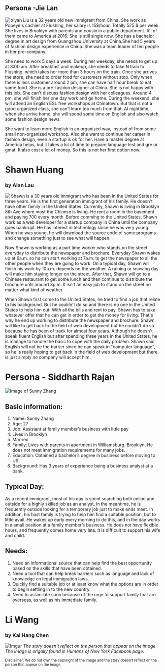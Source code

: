 
## Persona -Jie Lan
 <img align='left' src="https://i.imgur.com/raYLPpc.jpg?1">
<p> xiyan Liu is a 32 years old new immigrant from China. She work as Popeye's cashier at Flushing, her salary is 15$/hour. Totally 525 $ per week. She lives in Brooklyn with parents and cousin in a public department. All of them came to America at 2016. She is still single now. She has a bachelor degree in art design from Guangzhou University at China.She had 5 years of fashion design experience in China. She was a team leader of ten people in her pre-company.

<p> She need to work 5 days a week. During her weekday, she needs to get up at 8:00 am. After breakfast and makeup, she needs to take N train to Flushing, which takes her more than 3 hours on the train. Once she arrives the store, she need to order food for customers without stop. Only when there is less customer around 2 pm, she can have half hour break to eat some food. She is a pre-fashion designer at China. She is not happy with this job. She can't discuss fashion design with her colleagues. Around 4 pm, she will finish her one day work and go home. During the weekend, she will attend an English ESL free workshops at Chinatown. But that is not a good organized class, she can't learn too much from that. At nighttime, when she arrive home, she will spend some time on English and also watch some fashion design news.

<p> She want to learn more English in an organized way, instead of from some small non-organized workshop. Also she want to continue her career in fashion design, even a startup is ok for her. Have a master degree at America helps, but it takes a lot of time to prepare language test and gre or gmat. It also cost a lot of money. So this is not her first option now.

# Shawn Huang
### by Alan Lau
<img align='left' src="https://i.imgur.com/cIVVlTJm.jpg">
<p> Shawn is a 30 years old immigrant who has been in the United States for three years. He is the first generation immigrant of his family. He doesn't have other family in the United States. Currently, Shawn is living in Brooklyn 8th Ave where most the Chinese is living. He rent a room in the basement and paying 700 every month. Before comming to the United States, Shawn work as a web developer for a startup company in China until the company goes bankrupt. He has interest in technology since he was very young. When he was young, he will download the source code of some programs and change something just to see what will happen.
<p> Now Shawn is working as a part time worker who stands on the street everyday to distribute the newspaper and brochure. Everyday Shawn wakes up at 6a.m. so he can start working at 7a.m. to get the newspaper to all the other people when they are going to work. On a typical day, Shawn will finish his work by 10a.m. depends on the weather. A raining or snowing day will make him staying longer on the street. After that, Shawn will go to a Chinese restaurant to get some lunch and then continue to distribute the brochure until around 3p.m. It isn't an easy job to stand on the street no matter what kind of weather.
<p> When Shawn first come to the United States, he tried to find a job that relate to his background. But he couldn't do so and there is no one in the United States to help him out. With all the bills and rent to pay, Shawn has to take whatever offer that he can get in order to get the money for living. That's why he end up working to distribute the newspaper and brochure. Shawn will like to get back to the field of web development but he couldn't do so because he has been of track for almost four years. Although he doesn't speak fluent English but after spending three years in the United States, he is manage to handle the basic to cope with the daily problem. Shawn said English will not be the barrier since he can speak in "computer language", so he is really hoping to get back in the field of web development but there is just simply no company will accept him.

# Persona - Siddharth Rajan

![Image of Sunny Zhang](https://i.imgur.com/4c0V0xO.jpg?1)
## Basic information:
1. Name: Sunny Zhang
2. Age: 27
3. Job: Assistant at family member’s business with little pay
4. Lives in Brooklyn
5. Married
6. Family: Lives with parents in apartment in Williamsburg, Brooklyn. He does not meet immigration requirements for many jobs.
7. Education: Obtained a bachelor’s degree in business before moving to US.
8. Background: Has 3 years of experience being a business analyst at a bank.

## Typical Day:
As a recent immigrant, most of his day is spent searching both online and outside for a highly skilled job as an analyst. In the meantime, he is frequently outside looking for a temporary job just to make ends meet. In addition, his host family is trying to help him find a suitable position, but to little avail. He wakes up early every morning to do this, and in the day works in a small position at a family member’s business. He does not have flexible hours, and frequently comes home very late. It is difficult to support his wife and child.

## Needs:
1.    Need an informational source that can help find the best opportunity based on the skills that have been obtained.
2.    Need a tool that can help break barriers such as language and lack of knowledge on legal immigration laws.
3.    Quickly find a suitable job or at least know what the options are in order to begin settling in to the new country.
4.    Need to assimilate soon because of the urge to support family that are overseas, as well as his immediate family.


# Li Wang
### by Kai Hang Chen
![Imgur](https://i.imgur.com/29GdZ7T.png)
*The story doesn't reflect on the person that appear on the image. The image is origally found in Humans of New York Facebook page.*

<p>

<sup>Disclaimer: We do not own the copyright of the image and the story doesn't reflect on the person that appear on the image.</sup>
